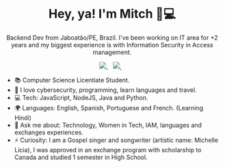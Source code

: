 <h1 align='center'>
  Hey, ya! I'm Mitch 👩💻
</h1>

<p align='center'>
  Backend Dev from Jaboatão/PE, Brazil.
I've been working on IT area for +2 years and my biggest experience is with Information Security in Access management. 
  </p>
  
  
  
  <p align='center'>
  <a href="https://www.linkedin.com/in/michellelicia/">
    <img src="https://img.shields.io/badge/Linkedin-%230077B5.svg?&style=for-the-badge&logo=linkedin&logoColor=white" />
  </a>&nbsp;&nbsp;
  <a href="https://instagram.com/miclicia_">
    <img src="https://img.shields.io/badge/Instagram-%23E4405F.svg?&style=for-the-badge&logo=instagram&logoColor=white" />        
  </a>&nbsp;&nbsp;
  
</p>



- 📚 Computer Science Licentiate Student.
- 💙 I love cybersecurity, programming, learn languages and travel.
- 💻 Tech: JavaScript, NodeJS, Java and Python.
- 🌍 Languages: English, Spanish, Portuguese and French. (Learning Hindi) 
- 💬 Ask me about: Technology, Women in Tech, IAM, languages and exchanges experiences. 
- ⚡ Curiosity: I am a Gospel singer and songwriter (artistic name: Michelle Lícia), I was approved in an exchange program with scholarship to Canada and studied 1 semester in High School. 
